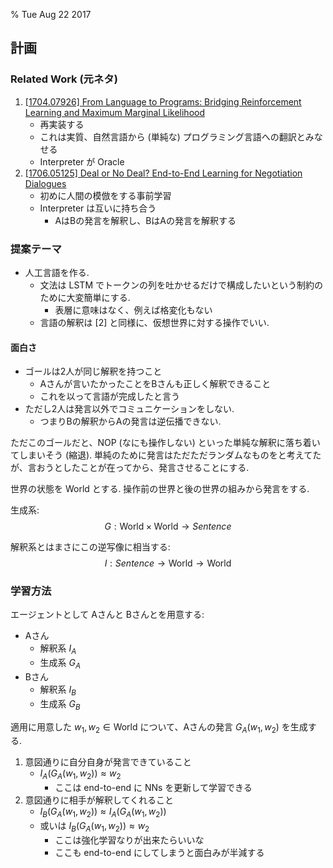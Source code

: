 % Tue Aug 22 2017

## 計画

### Related Work (元ネタ)

1. [[1704.07926] From Language to Programs: Bridging Reinforcement Learning and Maximum Marginal Likelihood](http://cympfh.cc/paper/lang2prog.html)
    - 再実装する
    - これは実質、自然言語から (単純な) プログラミング言語への翻訳とみなせる
    - Interpreter が Oracle
2. [[1706.05125] Deal or No Deal? End-to-End Learning for Negotiation Dialogues](http://cympfh.cc/paper/negotiation-learning.html)
    - 初めに人間の模倣をする事前学習
    - Interpreter は互いに持ち合う
        - AはBの発言を解釈し、BはAの発言を解釈する

### 提案テーマ

- 人工言語を作る.
    - 文法は LSTM でトークンの列を吐かせるだけで構成したいという制約のために大変簡単にする.
        - 表層に意味はなく、例えば格変化もない
    - 言語の解釈は [2] と同様に、仮想世界に対する操作でいい.

#### 面白さ

- ゴールは2人が同じ解釈を持つこと
    - Aさんが言いたかったことをBさんも正しく解釈できること
    - これを以って言語が完成したと言う
- ただし2人は発言以外でコミュニケーションをしない.
    - つまりBの解釈からAの発言は逆伝播できない.

ただこのゴールだと、NOP (なにも操作しない) といった単純な解釈に落ち着いてしまいそう (縮退).
単純のために発言はただただランダムなものをと考えてたが、言おうとしたことが在ってから、発言させることにする.

世界の状態を $\mathrm{World}$ とする.
操作前の世界と後の世界の組みから発言をする.

生成系:
$$G: \mathrm{World} \times \mathrm{World} \to Sentence$$

解釈系とはまさにこの逆写像に相当する:
$$I: Sentence \to \mathrm{World} \to \mathrm{World}$$

### 学習方法

エージェントとして Aさんと Bさんとを用意する:

- Aさん
    - 解釈系 $I_A$
    - 生成系 $G_A$
- Bさん
    - 解釈系 $I_B$
    - 生成系 $G_B$

適用に用意した $w_1, w_2 \in \mathrm{World}$ について、Aさんの発言 $G_A(w_1, w_2)$ を生成する.

1. 意図通りに自分自身が発言できていること
    - $I_A(G_A(w_1, w_2)) \approx w_2$
        - ここは end-to-end に NNs を更新して学習できる
1. 意図通りに相手が解釈してくれること
    - $I_B(G_A(w_1, w_2)) \approx I_A(G_A(w_1, w_2))$
    - 或いは $I_B(G_A(w_1, w_2)) \approx w_2$
        - ここは強化学習なりが出来たらいいな
        - ここも end-to-end にしてしまうと面白みが半減する

